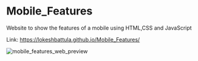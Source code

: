 ﻿# Mobile_Features
Website to show the features of a mobile using HTML,CSS and JavaScript

Link: https://lokeshbattula.github.io/Mobile_Features/

![mobile_features_web_preview](https://github.com/lokeshbattula/Mobile_Features/assets/69781587/7fb8c4e2-9950-4f62-b00d-8838cde717c3)
